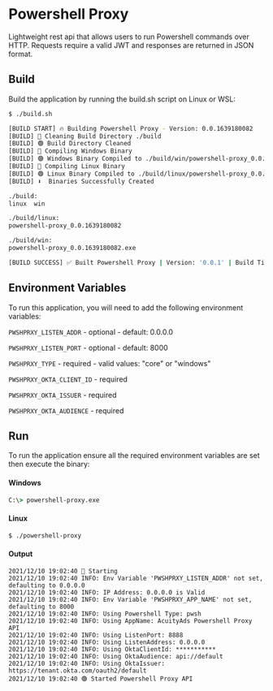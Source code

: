 # Powershell Proxy

Lightweight rest api that allows users to run Powershell commands over HTTP. Requests require a valid JWT and responses are returned in JSON format.

## Build

Build the application by running the build.sh script on Linux or WSL:

```bash
$ ./build.sh

[BUILD START] 🔥 Building Powershell Proxy - Version: 0.0.1639180082
[BUILD] 🔵 Cleaning Build Directory ./build
[BUILD] 🟢 Build Directory Cleaned
[BUILD] 🔵 Compiling Windows Binary
[BUILD] 🟢 Windows Binary Compiled to ./build/win/powershell-proxy_0.0.1639180082
[BUILD] 🔵 Compiling Linux Binary
[BUILD] 🟢 Linux Binary Compiled to ./build/linux/powershell-proxy_0.0.1639180082
[BUILD] ⬇️  Binaries Successfully Created

./build:
linux  win

./build/linux:
powershell-proxy_0.0.1639180082

./build/win:
powershell-proxy_0.0.1639180082.exe

[BUILD SUCCESS] ✅ Built Powershell Proxy | Version: '0.0.1' | Build Time: '1 sec'
```

## Environment Variables

To run this application, you will need to add the following environment variables:

`PWSHPRXY_LISTEN_ADDR` - optional - default: 0.0.0.0

`PWSHPRXY_LISTEN_PORT` - optional - default: 8000

`PWSHPRXY_TYPE` - required - valid values: "core" or "windows"

`PWSHPRXY_OKTA_CLIENT_ID` - required

`PWSHPRXY_OKTA_ISSUER` - required

`PWSHPRXY_OKTA_AUDIENCE` - required

## Run

To run the application ensure all the required environment variables are set then execute the binary:

#### Windows

```cmd
C:\> powershell-proxy.exe
```

#### Linux

```bash
$ ./powershell-proxy
```

#### Output

```
2021/12/10 19:02:40 🔵 Starting
2021/12/10 19:02:40 INFO: Env Variable 'PWSHPRXY_LISTEN_ADDR' not set, defaulting to 0.0.0.0
2021/12/10 19:02:40 INFO: IP Address: 0.0.0.0 is Valid
2021/12/10 19:02:40 INFO: Env Variable 'PWSHPRXY_APP_NAME' not set, defaulting to 8000
2021/12/10 19:02:40 INFO: Using Powershell Type: pwsh
2021/12/10 19:02:40 INFO: Using AppName: AcuityAds Powershell Proxy API
2021/12/10 19:02:40 INFO: Using ListenPort: 8888
2021/12/10 19:02:40 INFO: Using ListenAddress: 0.0.0.0
2021/12/10 19:02:40 INFO: Using OktaClientId: ***********
2021/12/10 19:02:40 INFO: Using OktaAudience: api://default
2021/12/10 19:02:40 INFO: Using OktaIssuer: https://tenant.okta.com/oauth2/default
2021/12/10 19:02:40 🟢 Started Powershell Proxy API
```

